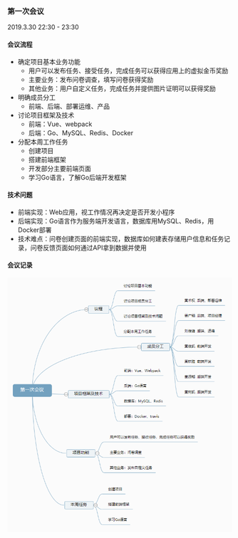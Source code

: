 ### 第一次会议

2019.3.30 22:30 - 23:30

#### 会议流程

* 确定项目基本业务功能
  * 用户可以发布任务、接受任务，完成任务可以获得应用上的虚拟金币奖励
  * 主要业务：发布问卷调查，填写问卷获得奖励
  * 其他业务：用户自定义任务，完成任务并提供图片证明可以获得奖励
* 明确成员分工
  * 前端、后端、部署运维、产品
* 讨论项目框架及技术
  * 前端：Vue、webpack
  * 后端：Go、MySQL、Redis、Docker
* 分配本周工作任务
  * 创建项目
  * 搭建前端框架
  * 开发部分主要前端页面
  * 学习Go语言，了解Go后端开发框架

#### 技术问题

* 前端实现：Web应用，视工作情况再决定是否开发小程序
* 后端实现：Go语言作为服务端开发语言，数据库用MySQL、Redis，用Docker部署
* 技术难点：问卷创建页面的前端实现，数据库如何建表存储用户信息和任务记录，问卷反馈页面如何通过API拿到数据并使用

#### 会议记录

![思维导图](../assets/images/meeting1.png)